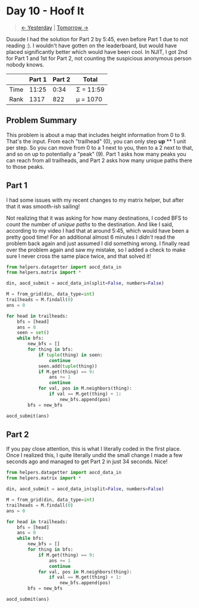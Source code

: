 # Day 10 - Hoof It

> [<- Yesterday](9.md) | [Tomorrow ->](11.md)

Duuude I had the solution for Part 2 by 5:45, even before Part 1 due to not reading :). I wouldn't have gotten on the leaderboard, but would have placed significantly better which would have been cool. In NJIT, I got 2nd for Part 1 and 1st for Part 2, not counting the suspicious anonymous person nobody knows.

|      | Part 1 | Part 2 | Total     |
|------|--------|--------|-----------|
| Time | 11:25  | 0:34   | Σ = 11:59 |
| Rank | 1317   | 822    | μ = 1070  |

## Problem Summary

This problem is about a map that includes height information from 0 to 9. That's the input. From each "trailhead" (0), you can only step **up** ** 1 unit per step. So you can move from 0 to a 1 next to you, then to a 2 next to that, and so on up to potentially a "peak" (9). Part 1 asks how many peaks you can reach from all trailheads, and Part 2 asks how many unique paths there to those peaks.

## Part 1

I had some issues with my recent changes to my matrix helper, but after that it was smooth-ish sailing!

Not realizing that it was asking for how many destinations, I coded BFS to count the number of *unique paths* to the destination. And like I said, according to my video I had that at around 5:45, which would have been a pretty good time! For an additional almost 6 minutes I *didn't* read the problem back again and just assumed I did something wrong. I finally read over the problem again and saw my mistake, so I added a check to make sure I never cross the same place twice, and that solved it!

```python
from helpers.datagetter import aocd_data_in
from helpers.matrix import *

din, aocd_submit = aocd_data_in(split=False, numbers=False)

M = from_grid(din, data_type=int)
trailheads = M.findall(0)
ans = 0

for head in trailheads:
    bfs = [head]
    ans = 0
    seen = set()
    while bfs:
        new_bfs = []
        for thing in bfs:
            if tuple(thing) in seen:
                continue
            seen.add(tuple(thing))
            if M.get(thing) == 9:
                ans += 1
                continue
            for val, pos in M.neighbors(thing):
                if val == M.get(thing) + 1:
                    new_bfs.append(pos)
        bfs = new_bfs

aocd_submit(ans)
```

## Part 2

If you pay close attention, this is what I literally coded in the first place. Once I realized this, I quite literally undid the small change I made a few seconds ago and managed to get Part 2 in just 34 seconds. Nice!

```python
from helpers.datagetter import aocd_data_in
from helpers.matrix import *

din, aocd_submit = aocd_data_in(split=False, numbers=False)

M = from_grid(din, data_type=int)
trailheads = M.findall(0)
ans = 0

for head in trailheads:
    bfs = [head]
    ans = 0
    while bfs:
        new_bfs = []
        for thing in bfs:
            if M.get(thing) == 9:
                ans += 1
                continue
            for val, pos in M.neighbors(thing):
                if val == M.get(thing) + 1:
                    new_bfs.append(pos)
        bfs = new_bfs

aocd_submit(ans)
```
